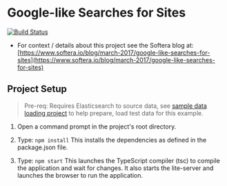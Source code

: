 # Google-like Searches for Sites

[![Build Status](https://travis-ci.org/SofteraLtd/angular2-elasticsearch-med-online.svg?branch=master)](https://travis-ci.org/SofteraUK/angular2-elasticsearch-med-online)

* For context / details about this project see the Softera blog at: 
[https://www.softera.io/blog/march-2017/google-like-searches-for-sites](https://www.softera.io/blog/march-2017/google-like-searches-for-sites)

## Project Setup
> Pre-req: Requires Elasticsearch to source data, see [sample data loading project](https://github.com/SofteraUK/mule-elasticsearch-med-online-etl) to help prepare, load test data for this example.

1) Open a command prompt in the project's root directory.

2) Type: `npm install`
    This installs the dependencies as defined in the package.json file.
    
3) Type: `npm start`
    This launches the TypeScript compiler (tsc) to compile the application and wait for changes. 
    It also starts the lite-server and launches the browser to run the application.
